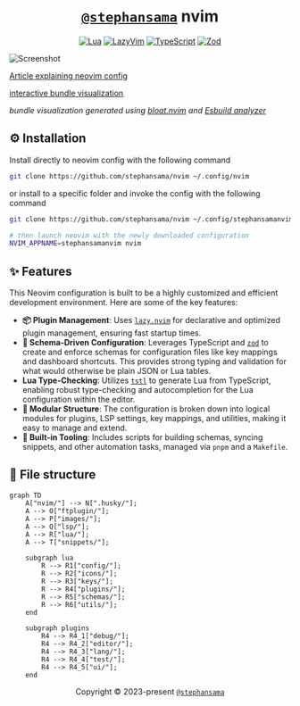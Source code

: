 <!-- markdownlint-disable RULE33 MD033 MD041 -->

<div align="center">

# [`@stephansama`](https://github.com/stephansama/stephansama) nvim

[![Lua](https://img.shields.io/badge/Lua-5.1-2C2D72.svg?logo=lua&logoColor=white&labelColor=2C2D72)](https://github.com/search?q=repo%3Astephansama%2Fnvim%20language%3Alua&type=code)
[![LazyVim](https://img.shields.io/badge/LazyVim-2E7DE9.svg?logo=lazyvim&logoColor=white)](https://www.lazyvim.org/)
[![TypeScript](https://img.shields.io/badge/TypeScript-5.8.2-3178C6.svg?logo=typescript&logoColor=white&labelColor=3178C6)](https://github.com/search?q=repo%3Astephansama%2Fnvim%20language%3ATypeScript&type=code)
[![Zod](https://img.shields.io/badge/Zod-4.1.5-408AFF.svg?logo=zod&logoColor=white&labelColor=408AFF)](https://zod.dev/)

</div>

![Screenshot](https://i.imgur.com/RrehNix.png)

[Article explaining neovim config](https://madprofessorblog.org/articles/my-neovim-config/)

[interactive bundle visualization](https://files.stephansama.info/configs/neovim)

_bundle visualization generated using [bloat.nvim](https://github.com/dundalek/bloat.nvim) and [Esbuild analyzer](https://esbuild.github.io/analyze/)_

## ⚙️ Installation

Install directly to neovim config with the following command

```sh
git clone https://github.com/stephansama/nvim ~/.config/nvim
```

or install to a specific folder and invoke the config with the following command

```sh
git clone https://github.com/stephansama/nvim ~/.config/stephansamanvim

# then launch neovim with the newly downloaded configuration
NVIM_APPNAME=stephansamanvim nvim
```

## ✨ Features

This Neovim configuration is built to be a highly customized and efficient development environment. Here are some of the key features:

- **📦 Plugin Management**: Uses [`lazy.nvim`](https://github.com/folke/lazy.nvim) for declarative and optimized plugin management, ensuring fast startup times.
- **📝 Schema-Driven Configuration**: Leverages TypeScript and [`zod`](https://zod.dev/) to create and enforce schemas for configuration files like key mappings and dashboard shortcuts. This provides strong typing and validation for what would otherwise be plain JSON or Lua tables.
- **Lua Type-Checking**: Utilizes [`tstl`](https://github.com/TypeScriptToLua/TypeScriptToLua) to generate Lua from TypeScript, enabling robust type-checking and autocompletion for the Lua configuration within the editor.
- **🧩 Modular Structure**: The configuration is broken down into logical modules for plugins, LSP settings, key mappings, and utilities, making it easy to manage and extend.
- **🚀 Built-in Tooling**: Includes scripts for building schemas, syncing snippets, and other automation tasks, managed via `pnpm` and a `Makefile`.

## 📁 File structure

```mermaid
graph TD
    A["nvim/"] --> N[".husky/"];
    A --> O["ftplugin/"];
    A --> P["images/"];
    A --> Q["lsp/"];
    A --> R["lua/"];
    A --> T["snippets/"];

    subgraph lua
        R --> R1["config/"];
        R --> R2["icons/"];
        R --> R3["keys/"];
        R --> R4["plugins/"];
        R --> R5["schemas/"];
        R --> R6["utils/"];
    end

    subgraph plugins
        R4 --> R4_1["debug/"];
        R4 --> R4_2["editor/"];
        R4 --> R4_3["lang/"];
        R4 --> R4_4["test/"];
        R4 --> R4_5["ui/"];
    end
```

<div align="center">

Copyright © 2023-present [`@stephansama`](https://github.com/stephansama)

</div>
